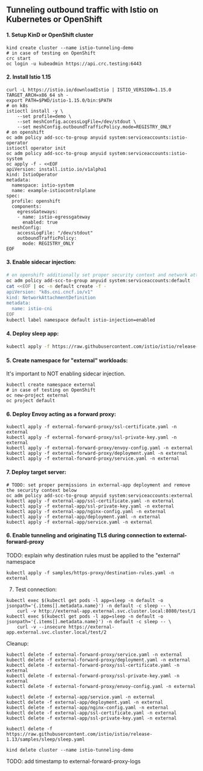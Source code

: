 ## Tunneling outbound traffic with Istio on Kubernetes or OpenShift

#### 1. Setup KinD or OpenShift cluster
```shell
kind create cluster --name istio-tunneling-demo
# in case of testing on OpenShift
crc start
oc login -u kubeadmin https://api.crc.testing:6443
```

#### 2. Install Istio 1.15
```shell
curl -L https://istio.io/downloadIstio | ISTIO_VERSION=1.15.0 TARGET_ARCH=x86_64 sh -
export PATH=$PWD/istio-1.15.0/bin:$PATH
# on k8s
istioctl install -y \
    --set profile=demo \
    --set meshConfig.accessLogFile=/dev/stdout \
    --set meshConfig.outboundTrafficPolicy.mode=REGISTRY_ONLY
# on openshift
oc adm policy add-scc-to-group anyuid system:serviceaccounts:istio-operator
istioctl operator init
oc adm policy add-scc-to-group anyuid system:serviceaccounts:istio-system
oc apply -f - <<EOF
apiVersion: install.istio.io/v1alpha1
kind: IstioOperator
metadata:
  namespace: istio-system
  name: example-istiocontrolplane
spec:
  profile: openshift
  components:
    egressGateways:
    - name: istio-egressgateway
      enabled: true
  meshConfig:
    accessLogFile: "/dev/stdout"
    outboundTrafficPolicy:
      mode: REGISTRY_ONLY
EOF
```

#### 3. Enable sidecar injection:
```sh
# on openshift additionally set proper security context and network attachment
oc adm policy add-scc-to-group anyuid system:serviceaccounts:default
cat <<EOF | oc -n default create -f -
apiVersion: "k8s.cni.cncf.io/v1"
kind: NetworkAttachmentDefinition
metadata:
  name: istio-cni
EOF
kubectl label namespace default istio-injection=enabled
```

#### 4. Deploy sleep app:
```sh
kubectl apply -f https://raw.githubusercontent.com/istio/istio/release-1.15/samples/sleep/sleep.yaml
```

#### 5. Create namespace for "external" workloads:
It's important to NOT enabling sidecar injection.
```shell
kubectl create namespace external
# in case of testing on OpenShift
oc new-project external
oc project default
```

#### 6. Deploy Envoy acting as a forward proxy:
```shell
kubectl apply -f external-forward-proxy/ssl-certificate.yaml -n external
kubectl apply -f external-forward-proxy/ssl-private-key.yaml -n external
kubectl apply -f external-forward-proxy/envoy-config.yaml -n external
kubectl apply -f external-forward-proxy/deployment.yaml -n external
kubectl apply -f external-forward-proxy/service.yaml -n external
```

#### 7. Deploy target server:
```shell
# TODO: set proper permissions in external-app deployment and remove the security context below
oc adm policy add-scc-to-group anyuid system:serviceaccounts:external
kubectl apply -f external-app/ssl-certificate.yaml -n external
kubectl apply -f external-app/ssl-private-key.yaml -n external
kubectl apply -f external-app/nginx-config.yaml -n external
kubectl apply -f external-app/deployment.yaml -n external
kubectl apply -f external-app/service.yaml -n external
```

#### 6. Enable tunneling and originating TLS during connection to external-forward-proxy
TODO: explain why destination rules must be applied to the "external" namespace
```shell
kubectl apply -f samples/https-proxy/destination-rules.yaml -n external
```

7. Test connection:
```shell
kubectl exec $(kubectl get pods -l app=sleep -n default -o jsonpath='{.items[].metadata.name}') -n default -c sleep -- \
    curl -v http://external-app.external.svc.cluster.local:8080/test/1
kubectl exec $(kubectl get pods -l app=sleep -n default -o jsonpath='{.items[].metadata.name}') -n default -c sleep -- \
    curl -v --insecure https://external-app.external.svc.cluster.local/test/2
```

Cleanup:
```shell
kubectl delete -f external-forward-proxy/service.yaml -n external
kubectl delete -f external-forward-proxy/deployment.yaml -n external
kubectl delete -f external-forward-proxy/ssl-certificate.yaml -n external
kubectl delete -f external-forward-proxy/ssl-private-key.yaml -n external
kubectl delete -f external-forward-proxy/envoy-config.yaml -n external

kubectl delete -f external-app/service.yaml -n external
kubectl delete -f external-app/deployment.yaml -n external
kubectl delete -f external-app/nginx-config.yaml -n external
kubectl delete -f external-app/ssl-certificate.yaml -n external
kubectl delete -f external-app/ssl-private-key.yaml -n external

kubectl delete -f https://raw.githubusercontent.com/istio/istio/release-1.13/samples/sleep/sleep.yaml

kind delete cluster --name istio-tunneling-demo
```

TODO: add timestamp to external-forward-proxy-logs
